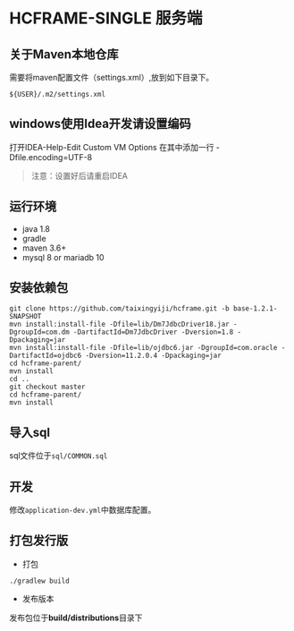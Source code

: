 # HCFRAME-SINGLE 服务端

## 关于Maven本地仓库

需要将maven配置文件（settings.xml）,放到如下目录下。

`${USER}/.m2/settings.xml`


## windows使用Idea开发请设置编码

打开IDEA-Help-Edit Custom VM Options 在其中添加一行 -Dfile.encoding=UTF-8

> 注意：设置好后请重启IDEA

## 运行环境
* java 1.8
* gradle
* maven 3.6+
* mysql 8 or mariadb 10

## 安装依赖包

``` shell
git clone https://github.com/taixingyiji/hcframe.git -b base-1.2.1-SNAPSHOT
mvn install:install-file -Dfile=lib/Dm7JdbcDriver18.jar -DgroupId=com.dm -DartifactId=Dm7JdbcDriver -Dversion=1.8 -Dpackaging=jar 
mvn install:install-file -Dfile=lib/ojdbc6.jar -DgroupId=com.oracle -DartifactId=ojdbc6 -Dversion=11.2.0.4 -Dpackaging=jar
cd hcframe-parent/ 
mvn install
cd ..
git checkout master
cd hcframe-parent/ 
mvn install
```

## 导入sql

sql文件位于`sql/COMMON.sql`

## 开发

修改`application-dev.yml`中数据库配置。

## 打包发行版
* 打包

`./gradlew build`

* 发布版本

发布包位于**build/distributions**目录下
